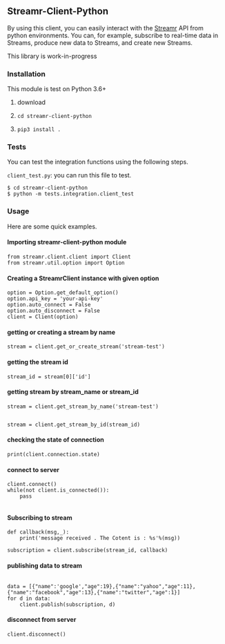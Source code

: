 


## Streamr-Client-Python

By using this client, you can easily interact with the [Streamr](http://www.streamr.com) API from python environments. You can, for example, subscribe to real-time data in Streams, produce new data to Streams, and create new Streams.

This library is work-in-progress


### Installation
This module is test on Python 3.6+

1. download

2. `cd streamr-client-python`

3. `pip3 install .`

### Tests
You can test the integration functions using the following steps.

`client_test.py`:  you can run this file to test.

```
$ cd streamr-client-python
$ python -m tests.integration.client_test
```

### Usage

Here are some quick examples.

#### Importing streamr-client-python module

```
from streamr.client.client import Client
from streamr.util.option import Option
```

#### Creating a StreamrClient instance with given option

```
option = Option.get_default_option()
option.api_key = 'your-api-key'
option.auto_connect = False
option.auto_disconnect = False
client = Client(option)
```
#### getting or creating a stream by name

```
stream = client.get_or_create_stream('stream-test')

```

#### getting the stream id

```
stream_id = stream[0]['id']

```

#### getting stream by stream_name or stream_id

```
stream = client.get_stream_by_name('stream-test')


```
```
stream = client.get_stream_by_id(stream_id)

``` 

#### checking the state of connection

```
print(client.connection.state)

```

#### connect to server

```
client.connect()
while(not client.is_connected()):
    pass
	
```

#### Subscribing to stream
```
def callback(msg,_):
	print('message received . The Cotent is : %s'%(msg))

subscription = client.subscribe(stream_id, callback)

```


#### publishing data to stream

```

data = [{"name":'google',"age":19},{"name":"yahoo","age":11},{"name":"facebook","age":13},{"name":"twitter","age":1}]
for d in data:
    client.publish(subscription, d)

```

#### disconnect from server

```
client.disconnect()

```

